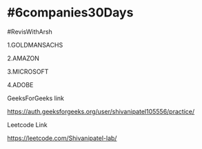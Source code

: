 # #6companies30Days
 #RevisWithArsh

1.GOLDMANSACHS

2.AMAZON

3.MICROSOFT

4.ADOBE

GeeksForGeeks link


https://auth.geeksforgeeks.org/user/shivanipatel105556/practice/


Leetcode Link

https://leetcode.com/Shivanipatel-lab/
